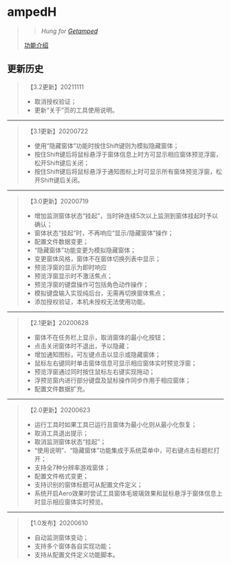 # ampedH
>>*Hung for [Getamped](http://bfo.sdo.com/)*
>
>[功能介绍](README.md)
## 更新历史
>　【3.2更新】20211111
>* 取消授权验证；
>* 更新“关于”页的工具使用说明。
>
---
>　【3.1更新】20200722
>* 使用“隐藏窗体”功能时按住Shift键则为模拟隐藏窗体；
>* 按住Shift键后将鼠标悬浮于窗体信息上时方可显示相应窗体预览浮窗，松开Shift键后关闭；
>* 按住Shift键后将鼠标悬浮于通知图标上时可显示所有窗体预览浮窗，松开Shift键后关闭。
>
---
>　【3.0更新】20200719
>* 增加监测窗体状态“挂起”，当时钟连续5次以上监测到窗体挂起时予以确认；
>* 窗体状态“挂起”时，不再响应“显示/隐藏窗体”操作；
>* 配置文件数据变更；
>* “隐藏窗体”功能变更为模拟隐藏窗体；
>* 变更窗体风格，窗体不在窗体切换列表中显示；
>* 预览浮窗的显示为即时响应
>* 预览浮窗显示时不激活焦点；
>* 预览浮窗的键盘操作可包括角色动作操作；
>* 模拟键盘输入实现纯后台，无需再切换窗体焦点；
>* 添加授权验证，本机未授权无法使用功能。
>
---
>　【2.1更新】20200628
>* 窗体不在任务栏上显示，取消窗体的最小化按钮；
>* 点击关闭窗体时不退出，予以隐藏；
>* 增加通知图标，可左键点击以显示或隐藏窗体；
>* 鼠标左右键同时单击窗体信息可显示相应窗体实时预览浮窗；
>* 预览浮窗通过同时按住鼠标左右键实现拖动；
>* 浮预览窗内进行部分键盘及鼠标操作同步作用于相应窗体；
>* 配置文件数据扩充。
>
---
>　【2.0更新】20200623
>* 运行工具时如果工具已运行且窗体为最小化则从最小化恢复；
>* 取消工具退出提示；
>* 取消监测窗体状态“挂起”；
>* “使用说明”、“隐藏窗体”功能集成于系统菜单中，可右键点击标题栏打开；
>* 支持全7种分辨率游戏窗体；
>* 配置文件格式变更；
>* 支持识别的窗体标题可从配置文件定义；
>* 系统开启Aero效果时尝试工具窗体毛玻璃效果和鼠标悬浮于窗体信息上时显示相应窗体实时预览。
>
---
>　【1.0发布】20200610
>* 自动监测窗体变动；
>* 支持多个窗体各自实现功能；
>* 支持从配置文件定义功能脚本。
